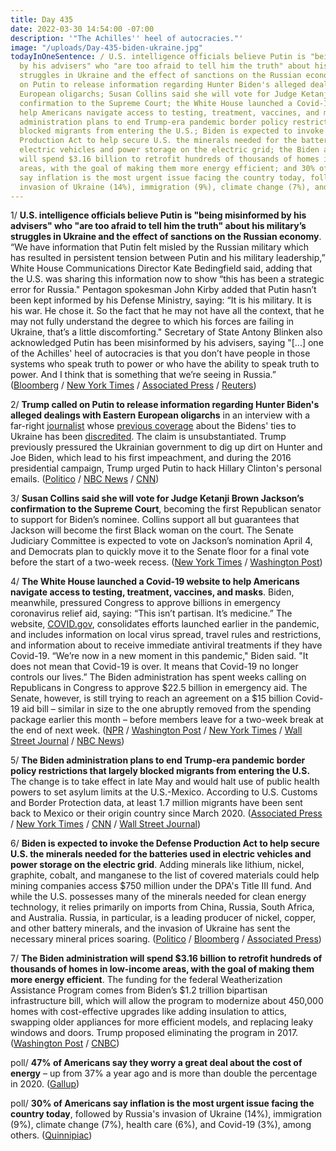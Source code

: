 ```yaml
---
title: Day 435
date: 2022-03-30 14:54:00 -07:00
description: '"The Achilles'' heel of autocracies."'
image: "/uploads/Day-435-biden-ukraine.jpg"
todayInOneSentence: / U.S. intelligence officials believe Putin is "being misinformed
  by his advisers" who "are too afraid to tell him the truth" about his military’s
  struggles in Ukraine and the effect of sanctions on the Russian economy; Trump called
  on Putin to release information regarding Hunter Biden's alleged dealings with Eastern
  European oligarchs; Susan Collins said she will vote for Judge Ketanji Brown Jackson’s
  confirmation to the Supreme Court; the White House launched a Covid-19 website to
  help Americans navigate access to testing, treatment, vaccines, and masks; the Biden
  administration plans to end Trump-era pandemic border policy restrictions that largely
  blocked migrants from entering the U.S.; Biden is expected to invoke the Defense
  Production Act to help secure U.S. the minerals needed for the batteries used in
  electric vehicles and power storage on the electric grid; the Biden administration
  will spend $3.16 billion to retrofit hundreds of thousands of homes in low-income
  areas, with the goal of making them more energy efficient; and 30% of Americans
  say inflation is the most urgent issue facing the country today, followed by Russia's
  invasion of Ukraine (14%), immigration (9%), climate change (7%), and Covid-19 (3%).
---
```


1/ **U.S. intelligence officials believe Putin is "being misinformed by his advisers" who "are too afraid to tell him the truth" about his military’s struggles in Ukraine and the effect of sanctions on the Russian economy**. “We have information that Putin felt misled by the Russian military which has resulted in persistent tension between Putin and his military leadership,” White House Communications Director Kate Bedingfield said, adding that the U.S. was sharing this information now to show “this has been a strategic error for Russia." Pentagon spokesman John Kirby added that Putin hasn’t been kept informed by his Defense Ministry, saying: “It is his military. It is his war. He chose it. So the fact that he may not have all the context, that he may not fully understand the degree to which his forces are failing in Ukraine, that’s a little discomforting." Secretary of State Antony Blinken also acknowledged Putin has been misinformed by his advisers, saying "\[...\] one of the Achilles' heel of autocracies is that you don’t have people in those systems who speak truth to power or who have the ability to speak truth to power. And I think that is something that we’re seeing in Russia.” ([Bloomberg](https://www.bloomberg.com/news/articles/2022-03-30/putin-misinformed-by-advisers-on-ukraine-war-white-house-says?sref=MIBMEEoj) / [New York Times](https://www.nytimes.com/2022/03/30/world/europe/putin-advisers-ukraine.html) / [Associated Press](https://apnews.com/article/russia-ukraine-putin-europe-00716c99579afeff701af31b32ef7c8c) / [Reuters](https://www.reuters.com/world/putin-advisers-too-afraid-tell-him-truth-ukraine-us-official-2022-03-30/))

2/ **Trump called on Putin to release information regarding Hunter Biden's alleged dealings with Eastern European oligarchs** in an interview with a far-right [journalist](https://www.politico.com/news/2020/02/19/hill-john-solomon-failed-disclose-details-115976) whose [previous coverage](https://www.cnn.com/2021/05/07/politics/giuliani-whos-who-investigation/index.html) about the Bidens' ties to Ukraine has been [discredited](https://www.cnn.com/2020/02/19/media/the-hill-john-solomon-columns-investigation-results/index.html). The claim is unsubstantiated. Trump previously pressured the Ukrainian government to dig up dirt on Hunter and Joe Biden, which lead to his first impeachment, and during the 2016 presidential campaign, Trump urged Putin to hack Hillary Clinton's personal emails. ([Politico](https://www.politico.com/news/2022/03/29/trump-putin-hunter-biden-00021223) / [NBC News](https://www.nbcnews.com/politics/donald-trump/trump-asks-putin-release-info-hunter-biden-rcna22117) / [CNN](https://www.cnn.com/2022/03/29/politics/trump-putin-hunter-biden/index.html))

3/ **Susan Collins said she will vote for Judge Ketanji Brown Jackson’s confirmation to the Supreme Court**, becoming the first Republican senator to support for Biden’s nominee. Collins support all but guarantees that Jackson will become the first Black woman on the court. The Senate Judiciary Committee is expected to vote on Jackson’s nomination April 4, and Democrats plan to quickly move it to the Senate floor for a final vote before the start of a two-week recess. ([New York Times](https://www.nytimes.com/2022/03/30/us/politics/ketanji-brown-jackson-susan-collins.html) / [Washington Post](https://www.washingtonpost.com/politics/2022/03/30/susan-collins-ketanji-brown-jackson-vote/))

4/ **The White House launched a Covid-19 website to help Americans navigate access to testing, treatment, vaccines, and masks**. Biden, meanwhile, pressured Congress to approve billions in emergency coronavirus relief aid, saying: “This isn’t partisan. It’s medicine.” The website, [COVID.gov](https://www.covid.gov/), consolidates efforts launched earlier in the pandemic, and includes information on local virus spread, travel rules and restrictions, and information about to receive immediate antiviral treatments if they have Covid-19. “We’re now in a new moment in this pandemic," Biden said. "It does not mean that Covid-19 is over. It means that Covid-19 no longer controls our lives.” The Biden administration has spent weeks calling on Republicans in Congress to approve $22.5 billion in emergency aid. The Senate, however, is still trying to reach an agreement on a $15 billion Covid-19 aid bill – similar in size to the one abruptly removed from the spending package earlier this month – before members leave for a two-week break at the end of next week. ([NPR](https://www.npr.org/2022/03/30/1089608854/covid-gov-new-website-offers-a-single-stop-for-covid-info-tests-and-treatment) / [Washington Post](https://www.washingtonpost.com/health/2022/03/30/biden-covidgov-vaccines-treatments/) / [New York Times](https://www.nytimes.com/live/2022/03/30/world/covid-19-mandates-cases-vaccine/biden-will-ask-congress-to-pass-key-covid-aid-warning-that-us-progress-is-at-stake) / [Wall Street Journal](https://www.wsj.com/articles/biden-administration-to-launch-website-aimed-at-adapting-to-covid-19-risks-11648630800) / [NBC News](https://www.nbcnews.com/politics/congress/senate-scrambles-reach-funding-deal-covid-vaccines-testing-treatment-rcna22202))

5/ **The Biden administration plans to end Trump-era pandemic border policy restrictions that largely blocked migrants from entering the U.S.** The change is to take effect in late May and would halt use of public health powers to set asylum limits at the U.S.-Mexico. According to U.S. Customs and Border Protection data, at least 1.7 million migrants have been sent back to Mexico or their origin country since March 2020. ([Associated Press](https://apnews.com/article/immigration-covid-health-mexico-united-states-e9c70f098e0ec0ed7d2403f7cce4a30f) / [New York Times](https://www.nytimes.com/live/2022/03/30/world/covid-19-mandates-cases-vaccine/the-biden-administration-plans-to-stop-turning-away-immigrants-under-a-public-health-rule-in-may) / [CNN](https://www.cnn.com/2022/03/30/politics/immigration-title-42/index.html) / [Wall Street Journal](https://www.wsj.com/articles/biden-administration-to-lift-title-42-border-policy-officials-say-11648664142?mod=hp_lead_pos3))

6/ **Biden is expected to invoke the Defense Production Act to help secure U.S. the minerals needed for the batteries used in electric vehicles and power storage on the electric grid**. Adding minerals like lithium, nickel, graphite, cobalt, and manganese to the list of covered materials could help mining companies access $750 million under the DPA's Title III fund. And while the U.S. possesses many of the minerals needed for clean energy technology, it relies primarily on imports from China, Russia, South Africa, and Australia. Russia, in particular, is a leading producer of nickel, copper, and other battery minerals, and the invasion of Ukraine has sent the necessary mineral prices soaring. ([Politico](https://www.politico.com/news/2022/03/30/biden-expected-to-use-wartime-powers-for-minerals-needed-in-clean-energy-push-00021693) / [Bloomberg](https://www.bloomberg.com/news/articles/2022-03-30/biden-poised-to-invoke-cold-war-powers-to-boost-battery-metals?sref=MIBMEEoj) / [Associated Press](https://apnews.com/article/russia-ukraine-putin-biden-technology-business-44ae61d299389fab38f47bd86a6281de))

7/ **The Biden administration will spend $3.16 billion to retrofit hundreds of thousands of homes in low-income areas, with the goal of making them more energy efficient**. The funding for the federal Weatherization Assistance Program comes from Biden’s $1.2 trillion bipartisan infrastructure bill, which will allow the program to modernize about 450,000 homes with cost-effective upgrades like adding insulation to attics, swapping older appliances for more efficient models, and replacing leaky windows and doors. Trump proposed eliminating the program in 2017. ([Washington Post](https://www.washingtonpost.com/climate-solutions/2022/03/30/biden-energy-efficiency-homes-climate/) / [CNBC](https://www.cnbc.com/2022/03/30/biden-announces-new-funding-to-make-homes-more-energy-efficient.html))

poll/ **47% of Americans say they worry a great deal about the cost of energy** – up from 37% a year ago and is more than double the percentage in 2020. ([Gallup](https://news.gallup.com/poll/391319/americans-energy-worries-surge.aspx))

poll/ **30% of Americans say inflation is the most urgent issue facing the country today**, followed by Russia's invasion of Ukraine (14%), immigration (9%), climate change (7%), health care (6%), and Covid-19 (3%), among others. ([Quinnipiac](https://poll.qu.edu/poll-release?releaseid=3841))